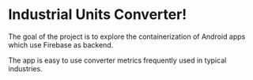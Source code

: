 # Industrial Units Converter!
The goal of the project is to explore the containerization of Android apps which use Firebase as backend.

The app is easy to use converter metrics frequently used in typical industries.
